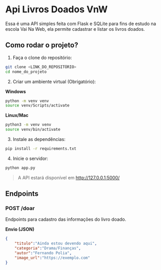 # Api Livros Doados VnW

Essa é uma API simples feita com Flask e SQLite para fins de estudo na escola Vai Na Web, ela permite cadastrar e listar os livros doados.

## Como rodar o projeto?

1. Faça o clone do repositório:
```bash
git clone <LINK_DO_REPOSITÓRIO>
cd nome_do_projeto
```

2. Criar um ambiente virtual (Obrigatório):

**Windows**
```bash
python -m venv venv
source venv/Scripts/activate
```

**Linux/Mac**
```bash
python3 -m venv venv
source venv/bin/activate
```

3. Instale as dependências:
```bash
pip install -r requirements.txt
```

4. Inicie o servidor:
```bash
python app.py
```

> A API estará disponível em http://127.0.0.1:5000/

## Endpoints

### POST /doar
Endpoints para cadastro das informações do livro doado.

**Envio (JSON)**
```json
{
    "titulo":"Ainda estou devendo aqui",
    "categoria":"Drama/Finanças",
    "autor":"Fernando Polia",
    "image_url":"https://exemplo.com"
}
```
